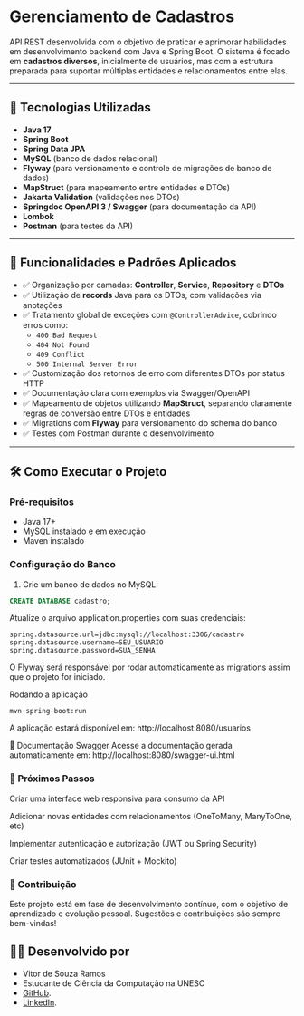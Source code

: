 # Gerenciamento de Cadastros

API REST desenvolvida com o objetivo de praticar e aprimorar habilidades em desenvolvimento backend com Java e Spring Boot.
O sistema é focado em **cadastros diversos**, inicialmente de usuários, mas com a estrutura preparada para suportar múltiplas entidades e relacionamentos entre elas.

---

## 🚀 Tecnologias Utilizadas

- **Java 17**
- **Spring Boot**
- **Spring Data JPA**
- **MySQL** (banco de dados relacional)
- **Flyway** (para versionamento e controle de migrações de banco de dados)
- **MapStruct** (para mapeamento entre entidades e DTOs)
- **Jakarta Validation** (validações nos DTOs)
- **Springdoc OpenAPI 3 / Swagger** (para documentação da API)
- **Lombok**
- **Postman** (para testes da API)

---

## 🧠 Funcionalidades e Padrões Aplicados

- ✅ Organização por camadas: **Controller**, **Service**, **Repository** e **DTOs**
- ✅ Utilização de **records** Java para os DTOs, com validações via anotações
- ✅ Tratamento global de exceções com `@ControllerAdvice`, cobrindo erros como:
  - `400 Bad Request`
  - `404 Not Found`
  - `409 Conflict`
  - `500 Internal Server Error`
- ✅ Customização dos retornos de erro com diferentes DTOs por status HTTP
- ✅ Documentação clara com exemplos via Swagger/OpenAPI
- ✅ Mapeamento de objetos utilizando **MapStruct**, separando claramente regras de conversão entre DTOs e entidades
- ✅ Migrations com **Flyway** para versionamento do schema do banco
- ✅ Testes com Postman durante o desenvolvimento

---

## 🛠️ Como Executar o Projeto

### Pré-requisitos

- Java 17+
- MySQL instalado e em execução
- Maven instalado

### Configuração do Banco

1. Crie um banco de dados no MySQL:
```sql
CREATE DATABASE cadastro;
 ```
Atualize o arquivo application.properties com suas credenciais:

```
spring.datasource.url=jdbc:mysql://localhost:3306/cadastro
spring.datasource.username=SEU_USUARIO
spring.datasource.password=SUA_SENHA
```
O Flyway será responsável por rodar automaticamente as migrations assim que o projeto for iniciado.


Rodando a aplicação

```
mvn spring-boot:run
```
A aplicação estará disponível em:
http://localhost:8080/usuarios

📘 Documentação Swagger
Acesse a documentação gerada automaticamente em:
http://localhost:8080/swagger-ui.html

### 📌 Próximos Passos
 Criar uma interface web responsiva para consumo da API

 Adicionar novas entidades com relacionamentos (OneToMany, ManyToOne, etc)

 Implementar autenticação e autorização (JWT ou Spring Security)

 Criar testes automatizados (JUnit + Mockito)


### 🤝 Contribuição
Este projeto está em fase de desenvolvimento contínuo, com o objetivo de aprendizado e evolução pessoal. Sugestões e contribuições são sempre bem-vindas!

## 🧑‍💻 Desenvolvido por

- Vitor de Souza Ramos
- Estudante de Ciência da Computação na UNESC
- [GitHub](https://github.com/vitor-sramos).
- [LinkedIn](https://www.linkedin.com/in/vitor-ramos-934302349).

